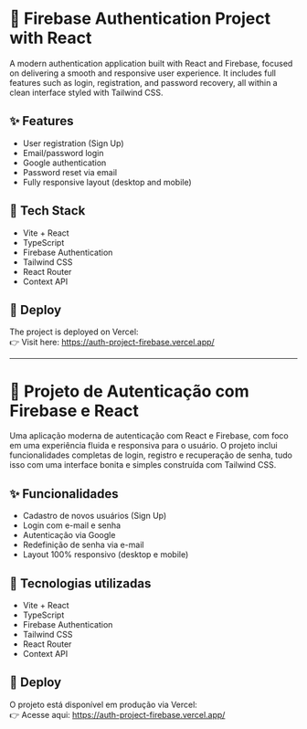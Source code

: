 # 🔐 Firebase Authentication Project with React

A modern authentication application built with React and Firebase, focused on delivering a smooth and responsive user experience. It includes full features such as login, registration, and password recovery, all within a clean interface styled with Tailwind CSS.

## ✨ Features

- User registration (Sign Up)
- Email/password login
- Google authentication
- Password reset via email
- Fully responsive layout (desktop and mobile)

## 🚀 Tech Stack

- Vite + React
- TypeScript
- Firebase Authentication
- Tailwind CSS
- React Router
- Context API

## 🔗 Deploy

The project is deployed on Vercel:  
👉 Visit here: https://auth-project-firebase.vercel.app/

------------------------------------------------------------------

# 🔐 Projeto de Autenticação com Firebase e React

Uma aplicação moderna de autenticação com React e Firebase, com foco em uma experiência fluida e responsiva para o usuário. O projeto inclui funcionalidades completas de login, registro e recuperação de senha, tudo isso com uma interface bonita e simples construída com Tailwind CSS.

## ✨ Funcionalidades

- Cadastro de novos usuários (Sign Up)
- Login com e-mail e senha
- Autenticação via Google
- Redefinição de senha via e-mail
- Layout 100% responsivo (desktop e mobile)

## 🚀 Tecnologias utilizadas

- Vite + React
- TypeScript
- Firebase Authentication
- Tailwind CSS
- React Router
- Context API

## 🔗 Deploy

O projeto está disponível em produção via Vercel:  
👉 Acesse aqui: https://auth-project-firebase.vercel.app/


